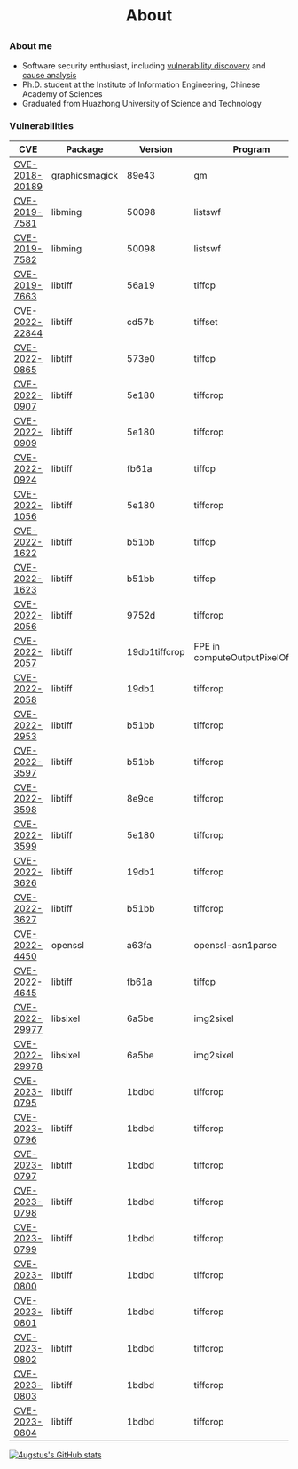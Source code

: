 <h1><p align="center">About</p></h1>

### About me
- Software security enthusiast, including [vulnerability discovery](https://github.com/waugustus/poc) and [cause analysis](https://github.com/waugustus/crash_analysis)
- Ph.D. student at the Institute of Information Engineering, Chinese Academy of Sciences
- Graduated from Huazhong University of Science and Technology

### Vulnerabilities

| CVE | Package | Version | Program | Summary | Analysis |
| --- | --- | --- | --- | --- | --- |
| [CVE-2018-20189](https://cve.mitre.org/cgi-bin/cvename.cgi?name=CVE-2018-20189) | graphicsmagick | 89e43 | gm | Assertion Failure in WriteOnePNGImage |  |
| [CVE-2019-7581](https://cve.mitre.org/cgi-bin/cvename.cgi?name=CVE-2019-7581) | libming | 50098 | listswf | Memory Allocation Failure in parseSWF_ACTIONRECORD |  |
| [CVE-2019-7582](https://cve.mitre.org/cgi-bin/cvename.cgi?name=CVE-2019-7582) | libming | 50098 | listswf | Memory Allocation Failure in readBytes|  |
| [CVE-2019-7663](https://cve.mitre.org/cgi-bin/cvename.cgi?name=CVE-2019-7663) | libtiff | 56a19 | tiffcp | SEGV in cpSeparateBufToContigBuf |  |
| [CVE-2022-22844](https://cve.mitre.org/cgi-bin/cvename.cgi?name=CVE-2022-22844) | libtiff | cd57b | tiffset | Global Buffer Overflow in \_TIFFmemcpy | [Link](https://github.com/waugustus/crash_analysis/blob/main/analysis/CVE-2022-22844.md) |
|[CVE-2022-0865](https://cve.mitre.org/cgi-bin/cvename.cgi?name=CVE-2022-0865)|libtiff|573e0|tiffcp|Assertion Failure in TIFFReadAndRealloc||
|[CVE-2022-0907](https://cve.mitre.org/cgi-bin/cvename.cgi?name=CVE-2022-0907)|libtiff|5e180|tiffcrop|SEGV in _TIFFmemset||
|[CVE-2022-0909](https://cve.mitre.org/cgi-bin/cvename.cgi?name=CVE-2022-0909)|libtiff|5e180|tiffcrop|FPE in computeOutputPixelOffsets||
|[CVE-2022-0924](https://cve.mitre.org/cgi-bin/cvename.cgi?name=CVE-2022-0924)|libtiff|fb61a|tiffcp|Heap Buffer Overflow in cpContigBufToSeparateBuf||
|[CVE-2022-1056](https://cve.mitre.org/cgi-bin/cvename.cgi?name=CVE-2022-1056)|libtiff|5e180|tiffcrop|Heap Buffer Overflow in _TIFFmemcpy||
|[CVE-2022-1622](https://cve.mitre.org/cgi-bin/cvename.cgi?name=CVE-2022-1622)|libtiff|b51bb|tiffcp|SEGV in LZWDecode||
|[CVE-2022-1623](https://cve.mitre.org/cgi-bin/cvename.cgi?name=CVE-2022-1623)|libtiff|b51bb|tiffcp|SEGV in LZWDecode||
|[CVE-2022-2056](https://cve.mitre.org/cgi-bin/cvename.cgi?name=CVE-2022-2056)|libtiff|9752d|tiffcrop|FPE in computeOutputPixelOffsets||
|[CVE-2022-2057](https://cve.mitre.org/cgi-bin/cvename.cgi?name=CVE-2022-2057)|libtiff|19db1tiffcrop|FPE in computeOutputPixelOffsets||
|[CVE-2022-2058](https://cve.mitre.org/cgi-bin/cvename.cgi?name=CVE-2022-2058)|libtiff|19db1|tiffcrop|FPE in computeOutputPixelOffsets||
|[CVE-2022-2953](https://cve.mitre.org/cgi-bin/cvename.cgi?name=CVE-2022-2953)|libtiff|b51bb|tiffcrop|Heap Buffer Overflow in extractImageSection||
|[CVE-2022-3597](https://cve.mitre.org/cgi-bin/cvename.cgi?name=CVE-2022-3597)|libtiff|b51bb|tiffcrop|Heap Buffer Overflow in _TIFFmemcpy||
|[CVE-2022-3598](https://cve.mitre.org/cgi-bin/cvename.cgi?name=CVE-2022-3598)|libtiff|8e9ce|tiffcrop|Heap Buffer Overflow in extractContigSamplesShifted24bits||
|[CVE-2022-3599](https://cve.mitre.org/cgi-bin/cvename.cgi?name=CVE-2022-3599)|libtiff|5e180|tiffcrop|Heap Buffer Overflow in writeSingleSection||
|[CVE-2022-3626](https://cve.mitre.org/cgi-bin/cvename.cgi?name=CVE-2022-3626)|libtiff|19db1|tiffcrop|Heap Buffer Overflow in _TIFFmemset||
|[CVE-2022-3627](https://cve.mitre.org/cgi-bin/cvename.cgi?name=CVE-2022-3627)|libtiff|b51bb|tiffcrop|Heap Buffer Overflow in _TIFFmemcpy||
|[CVE-2022-4450](https://cve.mitre.org/cgi-bin/cvename.cgi?name=CVE-2022-4450)|openssl|a63fa|openssl-asn1parse|Double Free in CRYPTO_free||
|[CVE-2022-4645](https://cve.mitre.org/cgi-bin/cvename.cgi?name=CVE-2022-4645)|libtiff|fb61a|tiffcp|Heap buffer overflow in tiffcp||
|[CVE-2022-29977](https://cve.mitre.org/cgi-bin/cvename.cgi?name=CVE-2022-29977)|libsixel|6a5be|img2sixel|Assertion failure in stbi__jpeg_huff_decode||
|[CVE-2022-29978](https://cve.mitre.org/cgi-bin/cvename.cgi?name=CVE-2022-29978)|libsixel|6a5be|img2sixel|FPE in sixel_encoder_do_resize||
|[CVE-2023-0795](https://cve.mitre.org/cgi-bin/cvename.cgi?name=CVE-2023-0795)|libtiff|1bdbd|tiffcrop|SEGV in extractContigSamplesShifted16bits||
|[CVE-2023-0796](https://cve.mitre.org/cgi-bin/cvename.cgi?name=CVE-2023-0796)|libtiff|1bdbd|tiffcrop|SEGV in extractContigSamplesShifted24bits||
|[CVE-2023-0797](https://cve.mitre.org/cgi-bin/cvename.cgi?name=CVE-2023-0797)|libtiff|1bdbd|tiffcrop|SEGV in _TIFFmemcpy||
|[CVE-2023-0798](https://cve.mitre.org/cgi-bin/cvename.cgi?name=CVE-2023-0798)|libtiff|1bdbd|tiffcrop|SEGV in extractContigSamplesShifted8bits||
|[CVE-2023-0799](https://cve.mitre.org/cgi-bin/cvename.cgi?name=CVE-2023-0799)|libtiff|1bdbd|tiffcrop|Heap Use After Free in extractContigSamplesShifted32bits||
|[CVE-2023-0800](https://cve.mitre.org/cgi-bin/cvename.cgi?name=CVE-2023-0800)|libtiff|1bdbd|tiffcrop|Heap Buffer Overflow in extractContigSamplesShifted16bits||
|[CVE-2023-0801](https://cve.mitre.org/cgi-bin/cvename.cgi?name=CVE-2023-0801)|libtiff|1bdbd|tiffcrop|Heap Buffer Overflow in _TIFFmemcpy||
|[CVE-2023-0802](https://cve.mitre.org/cgi-bin/cvename.cgi?name=CVE-2023-0802)|libtiff|1bdbd|tiffcrop|Heap Buffer Overflow in extractContigSamplesShifted32bits||
|[CVE-2023-0803](https://cve.mitre.org/cgi-bin/cvename.cgi?name=CVE-2023-0803)|libtiff|1bdbd|tiffcrop|Heap Buffer Overflow in extractContigSamplesShifted16bits||
|[CVE-2023-0804](https://cve.mitre.org/cgi-bin/cvename.cgi?name=CVE-2023-0804)|libtiff|1bdbd|tiffcrop|Heap Buffer Overflow in extractContigSamplesShifted24bits||

[![4ugstus's GitHub stats](https://github-readme-stats.vercel.app/api?username=waugustus&show_icons=true)](https://github.com/anuraghazra/github-readme-stats)

<!--
**waugustus/waugustus** is a ✨ _special_ ✨ repository because its `README.md` (this file) appears on your GitHub profile.

Here are some ideas to get you started:

- 🔭 I’m currently working on ...
- 🌱 I’m currently learning ...
- 👯 I’m looking to collaborate on ...
- 🤔 I’m looking for help with ...
- 💬 Ask me about ...
- 📫 How to reach me: ...
- 😄 Pronouns: ...
- ⚡ Fun fact: ...
-->
